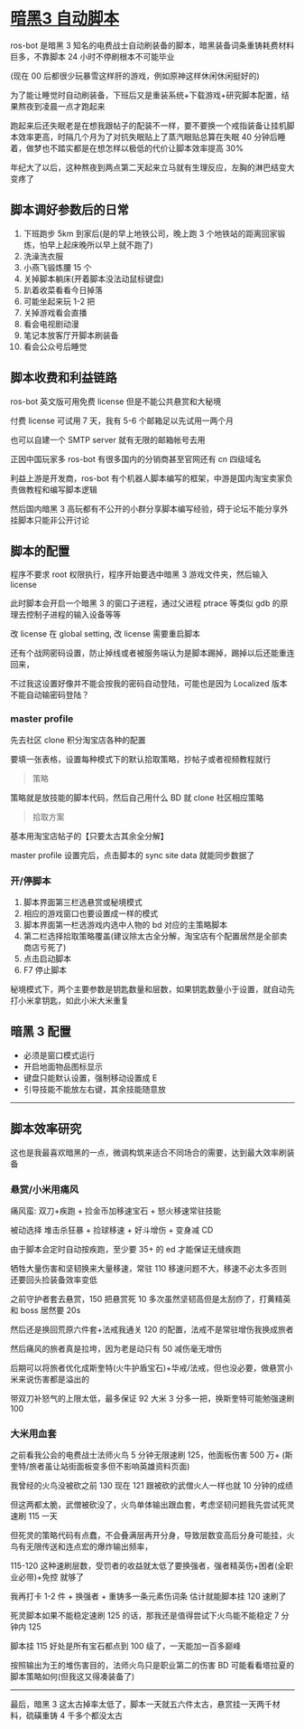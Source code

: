 # [暗黑3 自动脚本](/2022/08/diablo3_ros_bot.md)

ros-bot 是暗黑 3 知名的电费战士自动刷装备的脚本，暗黑装备词条重铸耗费材料巨多，不靠脚本 24 小时不停刷根本不可能毕业

(现在 00 后都很少玩暴雪这样肝的游戏，例如原神这样休闲休闲挺好的)

为了能让睡觉时自动刷装备，下班后又是重装系统+下载游戏+研究脚本配置，结果熬夜到凌晨一点才跑起来

跑起来后还失眠老是在想我跟帖子的配装不一样，要不要换一个戒指装备让挂机脚本效率更高，时隔几个月为了对抗失眠贴上了蒸汽眼贴总算在失眠 40 分钟后睡着，做梦也不踏实都是在想怎样以极低的代价让脚本效率提高 30%

年纪大了以后，这种熬夜到两点第二天起来立马就有生理反应，左胸的淋巴结变大变疼了

## 脚本调好参数后的日常

1. 下班跑步 5km 到家后(是的早上地铁公司，晚上跑 3 个地铁站的距离回家锻炼，怕早上起床晚所以早上就不跑了)
2. 洗澡洗衣服
3. 小燕飞锻炼腰 15 个
4. 关掉脚本躺床(开着脚本没法动鼠标键盘)
5. 趴着收菜看看今日掉落
6. 可能坐起来玩 1-2 把
7. 关掉游戏看会直播
8. 看会电视剧动漫
9. 笔记本放客厅开脚本刷装备
10. 看会公众号后睡觉

## 脚本收费和利益链路

ros-bot 英文版可用免费 license 但是不能公共悬赏和大秘境

付费 license 可试用 7 天，我有 5-6 个邮箱足以先试用一两个月

也可以自建一个 SMTP server 就有无限的邮箱帐号去用

正因中国玩家多 ros-bot 有很多国内的分销商甚至官网还有 cn 四级域名

利益上游是开发商，ros-bot 有个机器人脚本编写的框架，中游是国内淘宝卖家负责做教程和编写脚本逻辑

然后国内暗黑 3 高玩都有不公开的小群分享脚本编写经验，碍于论坛不能分享外挂脚本只能非公开讨论

## 脚本的配置

程序不要求 root 权限执行，程序开始要选中暗黑 3 游戏文件夹，然后输入 license

此时脚本会开启一个暗黑 3 的窗口子进程，通过父进程 ptrace 等类似 gdb 的原理去控制子进程的输入设备等等

改 license 在 global setting, 改 license 需要重启脚本

还有个战网密码设置，防止掉线或者被服务端认为是脚本踢掉，踢掉以后还能重连回来，

不过我这设置好像并不能会按我的密码自动登陆，可能也是因为 Localized 版本不能自动输密码登陆？

### master profile

先去社区 clone 积分淘宝店各种的配置

要填一张表格，设置每种模式下的默认拾取策略，抄帖子或者视频教程就行

> 策略

策略就是放技能的脚本代码，然后自己用什么 BD 就 clone 社区相应策略

> 拾取方案

基本用淘宝店帖子的【只要太古其余全分解】

master profile 设置完后，点击脚本的 sync site data 就能同步数据了

### 开/停脚本

1. 脚本界面第三栏选悬赏或秘境模式
2. 相应的游戏窗口也要设置成一样的模式
3. 脚本界面第一栏选游戏内选中人物的 bd 对应的主策略脚本
4. 第二栏选择拾取策略覆盖(建议除太古全分解，淘宝店有个配置居然是全部卖商店亏死了)
5. 点击启动脚本
6. F7 停止脚本

秘境模式下，两个主要参数是钥匙数量和层数，如果钥匙数量小于设置，就自动先打小米拿钥匙，如此小米大米重复

## 暗黑 3 配置

- 必须是窗口模式运行
- 开启地面物品图标显示
- 键盘只能默认设置，强制移动设置成 E
- 引导技能不能放左右键，其余技能随意放

---

## 脚本效率研究

这也是我最喜欢暗黑的一点，微调构筑来适合不同场合的需要，达到最大效率刷装备

### 悬赏/小米用痛风

痛风蛮: 双刀+疾跑 + 捡金币加移速宝石 + 怒火移速常驻技能

被动选择 堆击杀狂暴 + 捡球移速 + 好斗增伤 + 变身减 CD

由于脚本会定时自动按疾跑，至少要 35+ 的 ed 才能保证无缝疾跑

牺牲大量伤害和坚韧换来大量移速，常驻 110 移速问题不大，移速不必太多否则还要回头捡装备效率变低

之前守护者套去悬赏，150 把悬赏死 10 多次虽然坚韧高但是太刮痧了，打黄精英和 boss 居然要 20s

然后还是换回荒原六件套+法戒我通关 120 的配置，法戒不是常驻增伤我换成旅者

然后痛风的旅者真是拉垮，因为老是动只有 50 减伤毫无增伤

后期可以将旅者优化成斯奎特(火牛护盾宝石)+华戒/法戒，但也没必要，做悬赏小米来说伤害都是溢出的

带双刀补怒气的上限太低，最多保证 92 大米 3 分多一把，换斯奎特可能勉强速刷 100

### 大米用血套

之前看我公会的电费战士法师火鸟 5 分钟无限速刷 125，他面板伤害 500 万+ (斯奎特/旅者虽让站街面板变多但不影响英雄资料页面)

我曾经的火鸟没被砍之前 130 现在 121 跟被砍的武僧火人一样也就 10 分钟的成绩

但这两都太脆，武僧被砍没了，火鸟单体输出跟血套，考虑坚韧问题我先尝试死灵速刷 115 一天

但死灵的策略代码有点蠢，不会叠满层再开分身，导致层数变高后分身可能挂，火鸟有无限传送和连点宏的爆炸输出频率，

115-120 这种速刷层数，受罚者的收益就太低了要换强者，强者精英伤+困者(全职业必带)+免控 就够了

我再打卡 1-2 件 + 换强者 + 重铸多一条元素伤词条 估计就能脚本挂 120 速刷了

死灵脚本如果不能稳定速刷 125 的话，那我还是值得尝试下火鸟能不能稳定 7 分钟内 125

脚本挂 115 好处是所有宝石都点到 100 级了，一天能加一百多巅峰

按照输出为王的堆伤害目的，法师火鸟只是职业第二的伤害 BD 可能看看塔拉夏的脚本策略如何(但我这又得凑装备了)

---

最后，暗黑 3 这太古掉率太低了，脚本一天就五六件太古，悬赏挂一天两千材料，硫磺重铸 4 千多个都没太古
